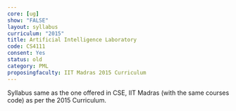 ```yaml
---
core: [ug]
show: "FALSE"
layout: syllabus
curriculum: "2015"
title: Artificial Intelligence Laboratory
code: CS4111
consent: Yes
status: old
category: PML
proposingfaculty: IIT Madras 2015 Curriculum
---
```

Syllabus same as the one offered in CSE, IIT Madras (with the same courses code) as per the 2015 Curriculum.
